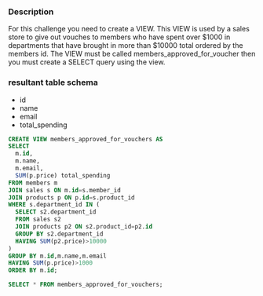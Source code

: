 ### Description

For this challenge you need to create a VIEW. This VIEW is used by a sales store to give out vouches to members who have spent over $1000 in departments that have brought in more than $10000 total ordered by the members id. The VIEW must be called members_approved_for_voucher then you must create a SELECT query using the view.

### resultant table schema
- id
- name
- email
- total_spending

```sql
CREATE VIEW members_approved_for_vouchers AS
SELECT
  m.id,
  m.name,
  m.email,
  SUM(p.price) total_spending
FROM members m
JOIN sales s ON m.id=s.member_id
JOIN products p ON p.id=s.product_id
WHERE s.department_id IN (
  SELECT s2.department_id
  FROM sales s2
  JOIN products p2 ON s2.product_id=p2.id
  GROUP BY s2.department_id
  HAVING SUM(p2.price)>10000
)
GROUP BY m.id,m.name,m.email
HAVING SUM(p.price)>1000
ORDER BY m.id;

SELECT * FROM members_approved_for_vouchers;
```